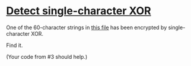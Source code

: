 # [Detect single-character XOR](http://cryptopals.com/sets/1/challenges/4/)
One of the 60-character strings in [this file](4.txt) has been encrypted by single-character XOR.

Find it.

(Your code from #3 should help.)